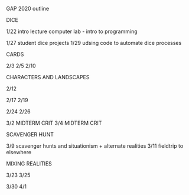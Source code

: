 GAP 2020 outline


DICE

1/22 intro lecture computer lab - intro to programming

1/27 student dice projects
1/29 udsing code to automate dice processes



CARDS

2/3
2/5
2/10


CHARACTERS AND LANDSCAPES

2/12

2/17
2/19

2/24
2/26


3/2 MIDTERM CRIT
3/4 MIDTERM CRIT


SCAVENGER HUNT

3/9 scavenger hunts and situationism +  alternate realities
3/11 fieldtrip to elsewhere


MIXING REALITIES

3/23 
3/25

3/30
4/1
